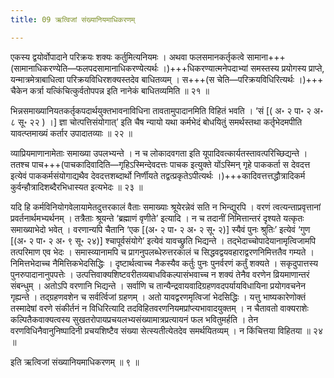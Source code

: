 ```yaml
---
title: 09 ऋत्विजां संख्यानियमाधिकरणम्

---
```


एकस्य द्वयोर्वोपादाने परिक्रयः शक्यः कर्तुमित्यनियमः । अथवा फलसमानकर्तृकत्वे सामाना+++(सामानाधिकरण्येति—फलपदसामानाधिकरण्येत्यर्थः ।)+++धिकरण्यात्मनेपदाभ्यां समस्तस्य प्रयोगस्य प्राप्ते, यन्मात्रमेत्राबाधित्वा परिक्रयविधिरशक्यस्तदेव बाधितव्यम् । स+++(स चेति—परिक्रयविधिरित्यर्थः ।)+++ चैकेन कर्त्रा यत्किंचित्कुर्वतोपपन्न इति नानेकं बाधितव्यमिति ॥ २१ ॥

भिन्नसमाख्यानियतकर्तृकपदार्थयुक्तभावनाविधिना तावतामुपादानमिति विहितं भवति । ‘सं \[( अ॰ २ पा॰ २ अ॰ ८ सू॰ २२ ) ।\] ज्ञा चोत्पत्तिसंयोगात्’ इति चैष न्यायो यथा कर्मभेदं बोधयितुं समर्थस्तथा कर्तृभेदमपीति यावत्प्तमाख्यं कर्तार उपादातव्याः ॥ २२ ॥

व्याप्रियमाणानामेताः समाख्या उपलभ्यन्ते । न च लोकादवगता इति यूपादिवत्कार्यतस्तावत्परिच्छिद्यन्ते । ततश्च पाच+++(पाचकादिवादिति—गृहिऽस्मिन्देवदत्तः पाचक इत्युक्ते योंऽस्मिन् गृहे पाककर्ता स देवदत्त इत्येवं पाककर्मसंयोगाद्यथैव देवदत्तशब्दार्थो निर्णीयते तद्वत्प्रकृतेऽपीत्यर्थः ।)+++कादिवत्तत्तद्धौत्रादिकर्म कुर्वन्हौत्रादिशब्दैरभिधास्यत इत्यभेदः ॥ २३ ॥

यदि हि कर्मविनियोगवेलायामेतदुत्तरकालं वैताः समाख्याः श्रूयेरन्नेवं सति न भिन्द्युरपि । वरणं त्वत्यन्ताप्रवृत्तानां प्रवर्तनार्थमभ्यर्थनम् । तत्रैताः श्रूयन्ते ‘ब्रह्माणं वृणीते’ इत्यादि । न च तदानीं निमित्तान्तरं दृश्यते यत्कृतः समाख्याभेदो भवेत् । वरणान्यपि चैतानि ‘एक \[(अ॰ २ पा॰ २ अ॰ २ सू॰ २)\] स्यैवं पुनः श्रुतिः’ इत्येवं ‘गुण \[(अ॰ २ पा॰ २ अ॰ ९ सू॰ २४)\] श्चापूर्वसंयोगे’ इत्येवं यावच्छ्रुति भिद्यन्ते । तद्भेदाच्चोपादेयानामृत्विजामपि तत्परिमाण एव भेदः । समास्व्यानामपि च प्रागनुपलब्धेरुत्तरकालं च सिद्धवद्वयवहाराद्वरणनिमित्ततैव गम्यते । निमित्तभेदाच्च नैमित्तिकभेदसिद्धिः । दृष्टार्थत्वाच्च नैकस्यैव कर्तुः पुनः पुनर्वरणं कर्तुं शक्यते । सकृदुपात्तस्य पुनरुपादानानुपपत्तेः । उत्पत्तिवाक्यशिष्टवरीतव्यबाधविकल्पासंभवाच्च न शक्यं तेनैव वरणेन व्रियमाणान्तरं संबन्धुम् । अतोऽपि वरणानि भिद्यन्ते । सर्वाणि च तान्यैन्द्रवायवादिग्रहणवदपर्यायविधायिना प्रयोगवचनेन गृह्यन्ते । तद्ग्रहणवशेन च सर्वर्त्विजां ग्रहणम् । अतो यावद्वरणमृत्विजां भेदसिद्धिः । यत्तु भाष्यकारेणोक्तं तस्मादेषां वरणे संकीर्तनं न विधिरित्यादि तदविहितवरणनियमप्रांप्त्यभावादयुक्तम् । न चैतावतो वाक्यराशेः कल्पितैकवाक्यत्वस्य सुखतरोपायप्रचयलभ्यसंख्यामात्रप्रत्यायनं फल भवितुमर्हति । तेन वरणविधिनैवानुनिष्पादिनी प्रचयशिष्टैव संख्या सेत्स्यतीत्येतदेव समर्थयितव्यम् । न किंचित्तया विहितया ॥ २४ ॥

इति ऋत्विजां संख्यानियमाधिकरणम् ॥ ९ ॥
